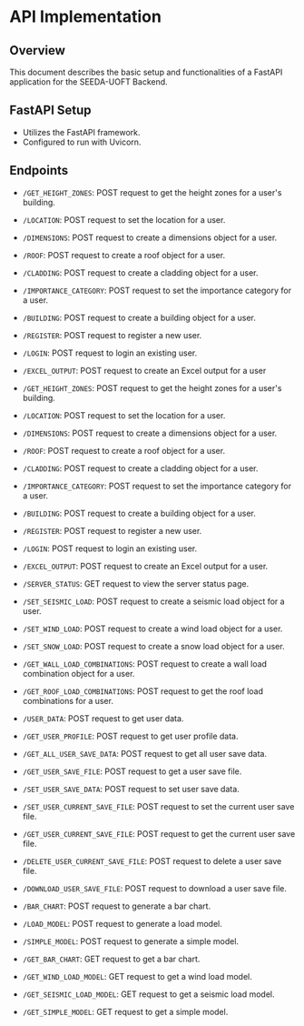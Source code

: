 # API Implementation

## Overview
This document describes the basic setup and functionalities of a FastAPI application for the SEEDA-UOFT Backend.

## FastAPI Setup
- Utilizes the FastAPI framework.
- Configured to run with Uvicorn.

## Endpoints
- `/GET_HEIGHT_ZONES`: POST request to get the height zones for a user's building​​.

- `/LOCATION`: POST request to set the location for a user​​.

- `/DIMENSIONS`: POST request to create a dimensions object for a user​​.

- `/ROOF`: POST request to create a roof object for a user​​.

- `/CLADDING`: POST request to create a cladding object for a user​​.

- `/IMPORTANCE_CATEGORY`: POST request to set the importance category for a user​​.

- `/BUILDING`: POST request to create a building object for a user​​.

- `/REGISTER`: POST request to register a new user​​.

- `/LOGIN`: POST request to login an existing user​​.

- `/EXCEL_OUTPUT`: POST request to create an Excel output for a user​​

- `/GET_HEIGHT_ZONES`: POST request to get the height zones for a user's building.

- `/LOCATION`: POST request to set the location for a user.

- `/DIMENSIONS`: POST request to create a dimensions object for a user.

- `/ROOF`: POST request to create a roof object for a user.

- `/CLADDING`: POST request to create a cladding object for a user.

- `/IMPORTANCE_CATEGORY`: POST request to set the importance category for a user.

- `/BUILDING`: POST request to create a building object for a user.

- `/REGISTER`: POST request to register a new user.

- `/LOGIN`: POST request to login an existing user.

- `/EXCEL_OUTPUT`: POST request to create an Excel output for a user.

- `/SERVER_STATUS`: GET request to view the server status page.

- `/SET_SEISMIC_LOAD`: POST request to create a seismic load object for a user.

- `/SET_WIND_LOAD`: POST request to create a wind load object for a user.

- `/SET_SNOW_LOAD`: POST request to create a snow load object for a user.

- `/GET_WALL_LOAD_COMBINATIONS`: POST request to create a wall load combination object for a user.

- `/GET_ROOF_LOAD_COMBINATIONS`: POST request to get the roof load combinations for a user.

- `/USER_DATA`: POST request to get user data.

- `/GET_USER_PROFILE`: POST request to get user profile data.

- `/GET_ALL_USER_SAVE_DATA`: POST request to get all user save data.

- `/GET_USER_SAVE_FILE`: POST request to get a user save file.

- `/SET_USER_SAVE_DATA`: POST request to set user save data.

- `/SET_USER_CURRENT_SAVE_FILE`: POST request to set the current user save file.

- `/GET_USER_CURRENT_SAVE_FILE`: POST request to get the current user save file.

- `/DELETE_USER_CURRENT_SAVE_FILE`: POST request to delete a user save file.

- `/DOWNLOAD_USER_SAVE_FILE`: POST request to download a user save file.

- `/BAR_CHART`: POST request to generate a bar chart.

- `/LOAD_MODEL`: POST request to generate a load model.

- `/SIMPLE_MODEL`: POST request to generate a simple model.

- `/GET_BAR_CHART`: GET request to get a bar chart.

- `/GET_WIND_LOAD_MODEL`: GET request to get a wind load model.

- `/GET_SEISMIC_LOAD_MODEL`: GET request to get a seismic load model.

- `/GET_SIMPLE_MODEL`: GET request to get a simple model.

